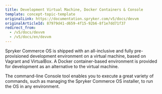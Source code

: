 ```yaml
---
title: Development Virtual Machine, Docker Containers & Console
template: concept-topic-template
originalLink: https://documentation.spryker.com/v5/docs/devvm
originalArticleId: 87979d41-d659-4f15-92b6-8f1e7dd71f37
redirect_from:
  - /v5/docs/devvm
  - /v5/docs/en/devvm
---
```


Spryker Commerce OS is shipped with an all-inclusive and fully pre-provisioned development environment on a virtual machine, based on Vagrant and VirtualBox. A Docker container-based environment is provided for development as an alternative to the virtual machine.

The command-line Console tool enables you to execute a great variety of commands, such as managing the Spryker Commerce OS installer, to run the OS in any environment.
